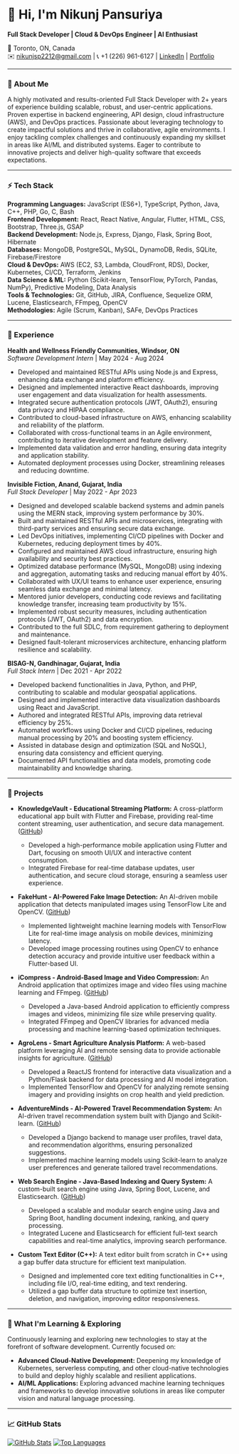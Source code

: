 # 👋 Hi, I'm Nikunj Pansuriya

**Full Stack Developer | Cloud & DevOps Engineer | AI Enthusiast**

📍 Toronto, ON, Canada  
✉️ nikunjsp2212@gmail.com | 📞 +1 (226) 961-6127 | [LinkedIn](https://www.linkedin.com/in/nikunj-pansuriya-040790197/) | [Portfolio](https://nikunj-pansuriya.vercel.app/)

---

### 🌟 About Me

A highly motivated and results-oriented Full Stack Developer with 2+ years of experience building scalable, robust, and user-centric applications. Proven expertise in backend engineering, API design, cloud infrastructure (AWS), and DevOps practices. Passionate about leveraging technology to create impactful solutions and thrive in collaborative, agile environments.  I enjoy tackling complex challenges and continuously expanding my skillset in areas like AI/ML and distributed systems.  Eager to contribute to innovative projects and deliver high-quality software that exceeds expectations.

---

### ⚡️ Tech Stack

**Programming Languages:** JavaScript (ES6+), TypeScript, Python, Java, C++, PHP, Go, C, Bash  
**Frontend Development:** React, React Native, Angular, Flutter, HTML, CSS, Bootstrap, Three.js, GSAP  
**Backend Development:** Node.js, Express, Django, Flask, Spring Boot, Hibernate  
**Databases:** MongoDB, PostgreSQL, MySQL, DynamoDB, Redis, SQLite, Firebase/Firestore  
**Cloud & DevOps:** AWS (EC2, S3, Lambda, CloudFront, RDS), Docker, Kubernetes, CI/CD, Terraform, Jenkins  
**Data Science & ML:**  Python (Scikit-learn, TensorFlow, PyTorch, Pandas, NumPy), Predictive Modeling, Data Analysis  
**Tools & Technologies:** Git, GitHub, JIRA, Confluence, Sequelize ORM, Lucene, Elasticsearch, FFmpeg, OpenCV  
**Methodologies:** Agile (Scrum, Kanban), SAFe, DevOps Practices

---

### 💼 Experience

**Health and Wellness Friendly Communities, Windsor, ON**  
*Software Development Intern* | May 2024 - Aug 2024
- Developed and maintained RESTful APIs using Node.js and Express, enhancing data exchange and platform efficiency.
- Designed and implemented interactive React dashboards, improving user engagement and data visualization for health assessments.
- Integrated secure authentication protocols (JWT, OAuth2), ensuring data privacy and HIPAA compliance.
- Contributed to cloud-based infrastructure on AWS, enhancing scalability and reliability of the platform.
- Collaborated with cross-functional teams in an Agile environment, contributing to iterative development and feature delivery.
- Implemented data validation and error handling, ensuring data integrity and application stability.
- Automated deployment processes using Docker, streamlining releases and reducing downtime.

**Invisible Fiction, Anand, Gujarat, India**  
*Full Stack Developer* | May 2022 - Apr 2023
- Designed and developed scalable backend systems and admin panels using the MERN stack, improving system performance by 30%.
- Built and maintained RESTful APIs and microservices, integrating with third-party services and ensuring secure data exchange.
- Led DevOps initiatives, implementing CI/CD pipelines with Docker and Kubernetes, reducing deployment times by 40%.
- Configured and maintained AWS cloud infrastructure, ensuring high availability and security best practices.
- Optimized database performance (MySQL, MongoDB) using indexing and aggregation, automating tasks and reducing manual effort by 40%.
- Collaborated with UX/UI teams to enhance user experience, ensuring seamless data exchange and minimal latency.
- Mentored junior developers, conducting code reviews and facilitating knowledge transfer, increasing team productivity by 15%.
- Implemented robust security measures, including authentication protocols (JWT, OAuth2) and data encryption.
- Contributed to the full SDLC, from requirement gathering to deployment and maintenance.
- Designed fault-tolerant microservices architecture, enhancing platform resilience and scalability.

**BISAG-N, Gandhinagar, Gujarat, India**  
*Full Stack Intern* | Dec 2021 - Apr 2022
- Developed backend functionalities in Java, Python, and PHP, contributing to scalable and modular geospatial applications.
- Designed and implemented interactive data visualization dashboards using React and JavaScript.
- Authored and integrated RESTful APIs, improving data retrieval efficiency by 25%.
- Automated workflows using Docker and CI/CD pipelines, reducing manual processing by 20% and boosting system efficiency.
- Assisted in database design and optimization (SQL and NoSQL), ensuring data consistency and efficient querying.
- Documented API functionalities and data models, promoting code maintainability and knowledge sharing.


---

### 🚀 Projects

* **KnowledgeVault - Educational Streaming Platform:** A cross-platform educational app built with Flutter and Firebase, providing real-time content streaming, user authentication, and secure data management.  ([GitHub](https://github.com/nikunjsp/knowledgevault))
    - Developed a high-performance mobile application using Flutter and Dart, focusing on smooth UI/UX and interactive content consumption.
    - Integrated Firebase for real-time database updates, user authentication, and secure cloud storage, ensuring a seamless user experience.

* **FakeHunt - AI-Powered Fake Image Detection:** An AI-driven mobile application that detects manipulated images using TensorFlow Lite and OpenCV. ([GitHub](https://github.com/nikunjsp/fakehunt))
    - Implemented lightweight machine learning models with TensorFlow Lite for real-time image analysis on mobile devices, minimizing latency.
    - Developed image processing routines using OpenCV to enhance detection accuracy and provide intuitive user feedback within a Flutter-based UI.

* **iCompress - Android-Based Image and Video Compression:** An Android application that optimizes image and video files using machine learning and FFmpeg. ([GitHub](https://github.com/nikunjsp/icompress))
    - Developed a Java-based Android application to efficiently compress images and videos, minimizing file size while preserving quality.
    - Integrated FFmpeg and OpenCV libraries for advanced media processing and machine learning-based optimization techniques.

* **AgroLens - Smart Agriculture Analysis Platform:** A web-based platform leveraging AI and remote sensing data to provide actionable insights for agriculture. ([GitHub](https://github.com/nikunjsp/agrolens))
    - Developed a ReactJS frontend for interactive data visualization and a Python/Flask backend for data processing and AI model integration.
    - Implemented TensorFlow and OpenCV for analyzing remote sensing imagery and providing insights on crop health and yield prediction.

* **AdventureMinds - AI-Powered Travel Recommendation System:** An AI-driven travel recommendation system built with Django and Scikit-learn. ([GitHub](https://github.com/nikunjsp/adventureminds))
    - Developed a Django backend to manage user profiles, travel data, and recommendation algorithms, ensuring personalized suggestions.
    - Implemented machine learning models using Scikit-learn to analyze user preferences and generate tailored travel recommendations.

* **Web Search Engine - Java-Based Indexing and Query System:** A custom-built search engine using Java, Spring Boot, Lucene, and Elasticsearch. ([GitHub](https://github.com/nikunjsp/SearchEngine))
    - Developed a scalable and modular search engine using Java and Spring Boot, handling document indexing, ranking, and query processing.
    - Integrated Lucene and Elasticsearch for efficient full-text search capabilities and real-time analytics, improving search performance.

* **Custom Text Editor (C++):** A text editor built from scratch in C++ using a gap buffer data structure for efficient text manipulation.
    - Designed and implemented core text editing functionalities in C++, including file I/O, real-time editing, and text rendering.
    - Utilized a gap buffer data structure to optimize text insertion, deletion, and navigation, improving editor responsiveness.

---


### 🌱 What I'm Learning & Exploring

Continuously learning and exploring new technologies to stay at the forefront of software development. Currently focused on:

- **Advanced Cloud-Native Development:** Deepening my knowledge of Kubernetes, serverless computing, and other cloud-native technologies to build and deploy highly scalable and resilient applications.
- **AI/ML Applications:**  Exploring advanced machine learning techniques and frameworks to develop innovative solutions in areas like computer vision and natural language processing.


---

### 📈 GitHub Stats

[![GitHub Stats](https://github-readme-stats.vercel.app/api?username=nikunjsp&show_icons=true&theme=radical)](https://github.com/nikunjsp)
[![Top Languages](https://github-readme-stats.vercel.app/api/top-langs/?username=nikunjsp&layout=compact&theme=radical)](https://github.com/nikunjsp)
